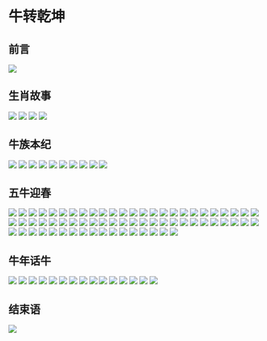 # 牛转乾坤
## 前言
![](https://image-host-wyao.oss-cn-shanghai.aliyuncs.com/博物馆/福建省博物馆-牛转乾坤/01.jpeg)
## 生肖故事
![](https://image-host-wyao.oss-cn-shanghai.aliyuncs.com/博物馆/福建省博物馆-牛转乾坤/02.jpeg)
![](https://image-host-wyao.oss-cn-shanghai.aliyuncs.com/博物馆/福建省博物馆-牛转乾坤/03.jpeg)
![](https://image-host-wyao.oss-cn-shanghai.aliyuncs.com/博物馆/福建省博物馆-牛转乾坤/04.jpeg)
![](https://image-host-wyao.oss-cn-shanghai.aliyuncs.com/博物馆/福建省博物馆-牛转乾坤/05.jpeg)

## 牛族本纪
![](https://image-host-wyao.oss-cn-shanghai.aliyuncs.com/博物馆/福建省博物馆-牛转乾坤/06.jpeg)
![](https://image-host-wyao.oss-cn-shanghai.aliyuncs.com/博物馆/福建省博物馆-牛转乾坤/07.jpeg)
![](https://image-host-wyao.oss-cn-shanghai.aliyuncs.com/博物馆/福建省博物馆-牛转乾坤/08.jpeg)
![](https://image-host-wyao.oss-cn-shanghai.aliyuncs.com/博物馆/福建省博物馆-牛转乾坤/09.jpeg)
![](https://image-host-wyao.oss-cn-shanghai.aliyuncs.com/博物馆/福建省博物馆-牛转乾坤/10.jpeg)
![](https://image-host-wyao.oss-cn-shanghai.aliyuncs.com/博物馆/福建省博物馆-牛转乾坤/11.jpeg)
![](https://image-host-wyao.oss-cn-shanghai.aliyuncs.com/博物馆/福建省博物馆-牛转乾坤/12.jpeg)
![](https://image-host-wyao.oss-cn-shanghai.aliyuncs.com/博物馆/福建省博物馆-牛转乾坤/13.jpeg)
![](https://image-host-wyao.oss-cn-shanghai.aliyuncs.com/博物馆/福建省博物馆-牛转乾坤/14.jpeg)
![](https://image-host-wyao.oss-cn-shanghai.aliyuncs.com/博物馆/福建省博物馆-牛转乾坤/15.jpeg)

## 五牛迎春
![](https://image-host-wyao.oss-cn-shanghai.aliyuncs.com/博物馆/福建省博物馆-牛转乾坤/16.jpeg)
![](https://image-host-wyao.oss-cn-shanghai.aliyuncs.com/博物馆/福建省博物馆-牛转乾坤/17.jpeg)
![](https://image-host-wyao.oss-cn-shanghai.aliyuncs.com/博物馆/福建省博物馆-牛转乾坤/18.jpeg)
![](https://image-host-wyao.oss-cn-shanghai.aliyuncs.com/博物馆/福建省博物馆-牛转乾坤/19.jpeg)
![](https://image-host-wyao.oss-cn-shanghai.aliyuncs.com/博物馆/福建省博物馆-牛转乾坤/20.jpeg)
![](https://image-host-wyao.oss-cn-shanghai.aliyuncs.com/博物馆/福建省博物馆-牛转乾坤/21.jpeg)
![](https://image-host-wyao.oss-cn-shanghai.aliyuncs.com/博物馆/福建省博物馆-牛转乾坤/22.jpeg)
![](https://image-host-wyao.oss-cn-shanghai.aliyuncs.com/博物馆/福建省博物馆-牛转乾坤/23.jpeg)
![](https://image-host-wyao.oss-cn-shanghai.aliyuncs.com/博物馆/福建省博物馆-牛转乾坤/24.jpeg)
![](https://image-host-wyao.oss-cn-shanghai.aliyuncs.com/博物馆/福建省博物馆-牛转乾坤/25.jpeg)
![](https://image-host-wyao.oss-cn-shanghai.aliyuncs.com/博物馆/福建省博物馆-牛转乾坤/26.jpeg)
![](https://image-host-wyao.oss-cn-shanghai.aliyuncs.com/博物馆/福建省博物馆-牛转乾坤/27.jpeg)
![](https://image-host-wyao.oss-cn-shanghai.aliyuncs.com/博物馆/福建省博物馆-牛转乾坤/28.jpeg)
![](https://image-host-wyao.oss-cn-shanghai.aliyuncs.com/博物馆/福建省博物馆-牛转乾坤/29.jpeg)
![](https://image-host-wyao.oss-cn-shanghai.aliyuncs.com/博物馆/福建省博物馆-牛转乾坤/30.jpeg)
![](https://image-host-wyao.oss-cn-shanghai.aliyuncs.com/博物馆/福建省博物馆-牛转乾坤/31.jpeg)
![](https://image-host-wyao.oss-cn-shanghai.aliyuncs.com/博物馆/福建省博物馆-牛转乾坤/32.jpeg)
![](https://image-host-wyao.oss-cn-shanghai.aliyuncs.com/博物馆/福建省博物馆-牛转乾坤/33.jpeg)
![](https://image-host-wyao.oss-cn-shanghai.aliyuncs.com/博物馆/福建省博物馆-牛转乾坤/34.jpeg)
![](https://image-host-wyao.oss-cn-shanghai.aliyuncs.com/博物馆/福建省博物馆-牛转乾坤/35.jpeg)
![](https://image-host-wyao.oss-cn-shanghai.aliyuncs.com/博物馆/福建省博物馆-牛转乾坤/36.jpeg)
![](https://image-host-wyao.oss-cn-shanghai.aliyuncs.com/博物馆/福建省博物馆-牛转乾坤/37.jpeg)
![](https://image-host-wyao.oss-cn-shanghai.aliyuncs.com/博物馆/福建省博物馆-牛转乾坤/38.jpeg)
![](https://image-host-wyao.oss-cn-shanghai.aliyuncs.com/博物馆/福建省博物馆-牛转乾坤/39.jpeg)
![](https://image-host-wyao.oss-cn-shanghai.aliyuncs.com/博物馆/福建省博物馆-牛转乾坤/40.jpeg)
![](https://image-host-wyao.oss-cn-shanghai.aliyuncs.com/博物馆/福建省博物馆-牛转乾坤/41.jpeg)
![](https://image-host-wyao.oss-cn-shanghai.aliyuncs.com/博物馆/福建省博物馆-牛转乾坤/42.jpeg)
![](https://image-host-wyao.oss-cn-shanghai.aliyuncs.com/博物馆/福建省博物馆-牛转乾坤/43.jpeg)
![](https://image-host-wyao.oss-cn-shanghai.aliyuncs.com/博物馆/福建省博物馆-牛转乾坤/44.jpeg)
![](https://image-host-wyao.oss-cn-shanghai.aliyuncs.com/博物馆/福建省博物馆-牛转乾坤/45.jpeg)
![](https://image-host-wyao.oss-cn-shanghai.aliyuncs.com/博物馆/福建省博物馆-牛转乾坤/46.jpeg)
![](https://image-host-wyao.oss-cn-shanghai.aliyuncs.com/博物馆/福建省博物馆-牛转乾坤/47.jpeg)
![](https://image-host-wyao.oss-cn-shanghai.aliyuncs.com/博物馆/福建省博物馆-牛转乾坤/48.jpeg)
![](https://image-host-wyao.oss-cn-shanghai.aliyuncs.com/博物馆/福建省博物馆-牛转乾坤/49.jpeg)
![](https://image-host-wyao.oss-cn-shanghai.aliyuncs.com/博物馆/福建省博物馆-牛转乾坤/50.jpeg)
![](https://image-host-wyao.oss-cn-shanghai.aliyuncs.com/博物馆/福建省博物馆-牛转乾坤/51.jpeg)
![](https://image-host-wyao.oss-cn-shanghai.aliyuncs.com/博物馆/福建省博物馆-牛转乾坤/52.jpeg)
![](https://image-host-wyao.oss-cn-shanghai.aliyuncs.com/博物馆/福建省博物馆-牛转乾坤/53.jpeg)
![](https://image-host-wyao.oss-cn-shanghai.aliyuncs.com/博物馆/福建省博物馆-牛转乾坤/54.jpeg)
![](https://image-host-wyao.oss-cn-shanghai.aliyuncs.com/博物馆/福建省博物馆-牛转乾坤/55.jpeg)
![](https://image-host-wyao.oss-cn-shanghai.aliyuncs.com/博物馆/福建省博物馆-牛转乾坤/56.jpeg)
![](https://image-host-wyao.oss-cn-shanghai.aliyuncs.com/博物馆/福建省博物馆-牛转乾坤/57.jpeg)
![](https://image-host-wyao.oss-cn-shanghai.aliyuncs.com/博物馆/福建省博物馆-牛转乾坤/58.jpeg)
![](https://image-host-wyao.oss-cn-shanghai.aliyuncs.com/博物馆/福建省博物馆-牛转乾坤/59.jpeg)
![](https://image-host-wyao.oss-cn-shanghai.aliyuncs.com/博物馆/福建省博物馆-牛转乾坤/60.jpeg)
![](https://image-host-wyao.oss-cn-shanghai.aliyuncs.com/博物馆/福建省博物馆-牛转乾坤/61.jpeg)
![](https://image-host-wyao.oss-cn-shanghai.aliyuncs.com/博物馆/福建省博物馆-牛转乾坤/62.jpeg)
![](https://image-host-wyao.oss-cn-shanghai.aliyuncs.com/博物馆/福建省博物馆-牛转乾坤/63.jpeg)
![](https://image-host-wyao.oss-cn-shanghai.aliyuncs.com/博物馆/福建省博物馆-牛转乾坤/64.jpeg)
![](https://image-host-wyao.oss-cn-shanghai.aliyuncs.com/博物馆/福建省博物馆-牛转乾坤/65.jpeg)
![](https://image-host-wyao.oss-cn-shanghai.aliyuncs.com/博物馆/福建省博物馆-牛转乾坤/66.jpeg)
![](https://image-host-wyao.oss-cn-shanghai.aliyuncs.com/博物馆/福建省博物馆-牛转乾坤/67.jpeg)
![](https://image-host-wyao.oss-cn-shanghai.aliyuncs.com/博物馆/福建省博物馆-牛转乾坤/68.jpeg)
![](https://image-host-wyao.oss-cn-shanghai.aliyuncs.com/博物馆/福建省博物馆-牛转乾坤/69.jpeg)
![](https://image-host-wyao.oss-cn-shanghai.aliyuncs.com/博物馆/福建省博物馆-牛转乾坤/70.jpeg)
![](https://image-host-wyao.oss-cn-shanghai.aliyuncs.com/博物馆/福建省博物馆-牛转乾坤/71.jpeg)
![](https://image-host-wyao.oss-cn-shanghai.aliyuncs.com/博物馆/福建省博物馆-牛转乾坤/72.jpeg)
![](https://image-host-wyao.oss-cn-shanghai.aliyuncs.com/博物馆/福建省博物馆-牛转乾坤/73.jpeg)
![](https://image-host-wyao.oss-cn-shanghai.aliyuncs.com/博物馆/福建省博物馆-牛转乾坤/74.jpeg)
![](https://image-host-wyao.oss-cn-shanghai.aliyuncs.com/博物馆/福建省博物馆-牛转乾坤/75.jpeg)
![](https://image-host-wyao.oss-cn-shanghai.aliyuncs.com/博物馆/福建省博物馆-牛转乾坤/76.jpeg)
![](https://image-host-wyao.oss-cn-shanghai.aliyuncs.com/博物馆/福建省博物馆-牛转乾坤/77.jpeg)
![](https://image-host-wyao.oss-cn-shanghai.aliyuncs.com/博物馆/福建省博物馆-牛转乾坤/78.jpeg)
![](https://image-host-wyao.oss-cn-shanghai.aliyuncs.com/博物馆/福建省博物馆-牛转乾坤/79.jpeg)
![](https://image-host-wyao.oss-cn-shanghai.aliyuncs.com/博物馆/福建省博物馆-牛转乾坤/80.jpeg)
![](https://image-host-wyao.oss-cn-shanghai.aliyuncs.com/博物馆/福建省博物馆-牛转乾坤/81.jpeg)
![](https://image-host-wyao.oss-cn-shanghai.aliyuncs.com/博物馆/福建省博物馆-牛转乾坤/82.jpeg)
## 牛年话牛
![](https://image-host-wyao.oss-cn-shanghai.aliyuncs.com/博物馆/福建省博物馆-牛转乾坤/83.jpeg)
![](https://image-host-wyao.oss-cn-shanghai.aliyuncs.com/博物馆/福建省博物馆-牛转乾坤/84.jpeg)
![](https://image-host-wyao.oss-cn-shanghai.aliyuncs.com/博物馆/福建省博物馆-牛转乾坤/85.jpeg)
![](https://image-host-wyao.oss-cn-shanghai.aliyuncs.com/博物馆/福建省博物馆-牛转乾坤/86.jpeg)
![](https://image-host-wyao.oss-cn-shanghai.aliyuncs.com/博物馆/福建省博物馆-牛转乾坤/87.jpeg)
![](https://image-host-wyao.oss-cn-shanghai.aliyuncs.com/博物馆/福建省博物馆-牛转乾坤/88.jpeg)
![](https://image-host-wyao.oss-cn-shanghai.aliyuncs.com/博物馆/福建省博物馆-牛转乾坤/89.jpeg)
![](https://image-host-wyao.oss-cn-shanghai.aliyuncs.com/博物馆/福建省博物馆-牛转乾坤/90.jpeg)
![](https://image-host-wyao.oss-cn-shanghai.aliyuncs.com/博物馆/福建省博物馆-牛转乾坤/91.jpeg)
![](https://image-host-wyao.oss-cn-shanghai.aliyuncs.com/博物馆/福建省博物馆-牛转乾坤/92.jpeg)
![](https://image-host-wyao.oss-cn-shanghai.aliyuncs.com/博物馆/福建省博物馆-牛转乾坤/93.jpeg)
![](https://image-host-wyao.oss-cn-shanghai.aliyuncs.com/博物馆/福建省博物馆-牛转乾坤/94.jpeg)
![](https://image-host-wyao.oss-cn-shanghai.aliyuncs.com/博物馆/福建省博物馆-牛转乾坤/95.jpeg)
![](https://image-host-wyao.oss-cn-shanghai.aliyuncs.com/博物馆/福建省博物馆-牛转乾坤/96.jpeg)
![](https://image-host-wyao.oss-cn-shanghai.aliyuncs.com/博物馆/福建省博物馆-牛转乾坤/97.jpeg)
## 结束语
![](https://image-host-wyao.oss-cn-shanghai.aliyuncs.com/博物馆/福建省博物馆-牛转乾坤/98.jpeg)